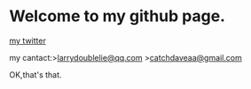 # Welcome to my github page.

[my twitter](https://twitter.com/LarryDoubleLie)

my cantact:>larrydoublelie@qq.com
           >catchdaveaa@gmail.com

OK,that's that.

